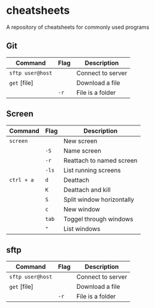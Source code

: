 # cheatsheets
A repository of cheatsheets for commonly used programs

## Git
| Command | Flag | Description
| --- | --- | ---
| `sftp user@host`| | Connect to server
| `get` [file] | | Download a file
| | `-r` | File is a folder

## Screen
| Command | Flag | Description
| --- | --- | ---
| `screen`  |     | New screen
|           |`-S` | Name screen
|           |`-r` | Reattach to named screen
|           |`-ls` | List running screens
| `ctrl + a`|`d`  | Deattach
|           |`K`  | Deattach and kill
|           |`S`  | Split window horizontally
|           |`c`  | New window
|           |`tab`| Toggel through windows
|           |`"`  | List windows

## sftp
| Command | Flag | Description
| --- | --- | ---
| `sftp user@host`| | Connect to server
| `get` [file] | | Download a file
| | `-r` | File is a folder
